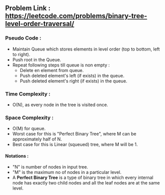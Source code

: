 ## Problem Link : https://leetcode.com/problems/binary-tree-level-order-traversal/

### Pseudo Code :
  - Maintain Queue which stores elements in level order (top to bottom, left to right).
  - Push root in the Queue.
  - Repeat following steps till queue is non empty :
      - Delete en element from queue.
      - Push deleted element's left (if exists) in the queue.
      - Push deleted element's right (if exists) in the queue.

### Time Complexity :
  - O(N), as every node in the tree is visited once.
  
### Space Complexity : 
  - O(M) for queue.
  - Worst case for this is "Perfect Binary Tree", where M can be approximately half of N.
  - Best case for this is Linear (squeued) tree, where M will be 1.

#### Notations :
   - "N" is number of nodes in input tree.
   - "M" is the maximum no of nodes in a particular level.
   - A **Perfect Binary Tree** is a type of binary tree in which every internal node has exactly two child nodes and all the leaf nodes are at the same level.
